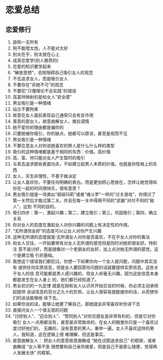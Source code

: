 # 恋爱总结

## 恋爱修行
1. 舔狗一无所有 
2. 狗不能喂太饱，人不能对太好 
3. 别太在乎，别太放在心上 
4. 成真恋爱学(别人推荐的) 
5. 恋爱的知识要学起来 
6. "解放思想"，去除阻碍自己吸引女人的观念
7. 不去追求女人，而是吸引女人
8. 不要存在"非她不可"的观念
9. 不要犯"只懂理论不会实践"的错误
10. 高富帅映射的是给女人"安全感"
11. 男女吸引是一种情绪
12. 站立不要拘束
13. 故意在女人面前表现自己通常只会有反作用
14. 善意的耍女人，故意曲解女人，推拉调情
15. 她不爱你的理由都是骗你的
16. 只要她被你吸引，你的缺点，她都可以原谅，甚至是视而不见
17. 男女吸引是一种情绪
18. 不要在意女人对你说她喜欢的男人是什么什么样的类型
19. 吸引的这种情绪都是基于相同的东西：价值。高价值
20. 高、富、帅只能对女人产生暂时的吸引
21. 与其去追求那些表面功夫，不如建立起男人本质的价值，也就是你性格上的东西
22. 女人，天生非理性，不善于做决定
23. 让女人喜欢你，不要任何明确的表白。而是更加把心思放在，怎样让她觉得和你在一起的时间很快乐，很有意思？
24. 男女吸引就是一场类似“超级玛莉”或者“魂斗罗”一样的“过关游戏”，你得过了 第一关然后才能过第二关。并且在每一关中得用不同的“武器”对付不同的“敌人”，达到 不同的目的。
25. 吸引四步：第一，激起兴趣；第二，建立吸引；第三，巩固吸引；第四，确立关系
26. 你对女人的态度在激起女人对你兴趣的问题上有决定性的作用。
27. “无所谓但友好”的态度可以让女人对你产生兴趣
28. 这种无所谓的态度就是:无所谓女人对你是否喜欢，不在乎女人对你的看法
29. 和女人交往，一开始要带有对女人无所谓的感觉但是同时对她却很友好。特别注 意不是讨好，而是就像对一个老朋友的友好，加上点对她无所谓的感觉。这个是建立吸 引的基础。
30. 我想这个错误我们都犯过。你想一下如果你向一个女人提问题，问题中其实没有 提供任何实质信息，但是女人要回答你问题的话就要提供实质信息。这些关于女人的信 息可能都是男人感兴趣的，但女人却毫无兴趣，因为这些信息本身都是发生在女人身上 的，她们都已经知道了。
31. 男女初识的一九定律 就是在刚和女人认识并开始交谈的时候，你必须主动承担起提供 谈话信息的百分之九十的负担，让女人很容易就能接你的话，从而使你们的谈话能够继 续下去。
32. 如果你说的话，能够让她更了解自己，那她就会非常喜欢听你讲下去
33. 直接问女人一个很主观的问题
34.  “讨好别人”、“迎合别人”、“赞同别人”对你交朋友是非常有利的，但是它对你吸引 女人一点用都没有，甚至是非常致命的，在女人的眼里你只是一个喜欢过度讨好他们的， 无趣的，没有意思的男人。重申一遍，女人不喜欢这样的男人，我知道，这在逻辑上很 难理解，但这是事实。
35.  故意曲解女人： 把女人的意思故意曲解成 “她在试图追求自己” 的框架，或者曲解成 “女人等不急 很想要和自己亲热做爱，但是自己不是那么随便，觉得两人发展太快” 的框架。

















 






